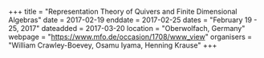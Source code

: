+++
title = "Representation Theory of Quivers and Finite Dimensional Algebras"
date = 2017-02-19
enddate = 2017-02-25
dates = "February 19 - 25, 2017"
dateadded = 2017-03-20
location = "Oberwolfach, Germany"
webpage = "https://www.mfo.de/occasion/1708/www_view"
organisers = "William Crawley-Boevey, Osamu Iyama, Henning Krause"
+++
